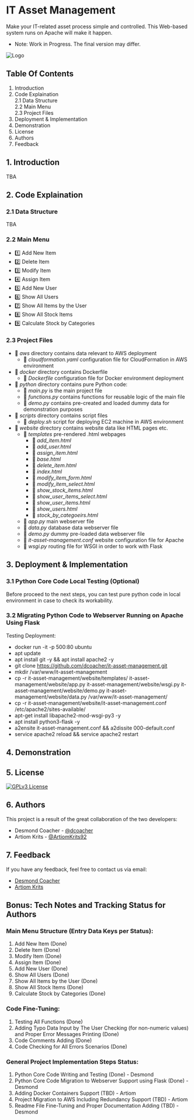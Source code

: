# IT Asset Management
Make your IT-related asset process simple and controlled. This Web-based system runs on Apache will make it happen.
* Note: Work in Progress. The final version may differ.

![Logo](https://cdn3d.iconscout.com/3d/premium/thumb/asset-allocation-3d-icon-download-in-png-blend-fbx-gltf-file-formats--money-management-portfolio-diversification-risk-classes-capital-preservation-investment-pack-business-icons-7863809.png?f=webp)

## Table Of Contents
1. Introduction<br>
2. Code Explaination<br>
    2.1 Data Structure<br>
    2.2 Main Menu<br>
    2.3 Project Files<br>
3. Deployment & Implementation<br>
4. Demonstration
5. License<br>
6. Authors<br>
7. Feedback<br>

## 1. Introduction
TBA

## 2. Code Explaination
### 2.1 Data Structure
TBA

### 2.2 Main Menu
- :one: Add New Item<br>
- :two: Delete Item<br>
- :three: Modify Item<br>
- :four: Assign Item<br>
- :five: Add New User<br>
- :six: Show All Users<br>
- :seven: Show All Items by the User<br>
- :eight: Show All Stock Items<br>
- :nine: Calculate Stock by Categories<br>

### 2.3 Project Files
- :file_folder: *aws* directory contains data relevant to AWS deployment
    - :memo: *cloudformation.yaml* configuration file for CloudFormation in AWS environment
- :file_folder: *docker* directory contains Dockerfile
    - :memo: *Dockerfile* configuration file for Docker environment deployment
- :file_folder: *python* directory contains pure Python code:
    - :memo: *main.py* is the main project file
    - :memo: *functions.py* contains functions for reusable logic of the main file
    - :memo: *demo.py* contains pre-created and loaded dummy data for demonstration purposes
- :file_folder: *scripts* directory contains script files
    - :memo: *deploy.sh* script for deploying EC2 machine in AWS environment
- :file_folder: *website* directory contains website data like HTML pages etc.
    - :file_folder: *templates* pre-rendered .html webpages
        - :memo: *add_item.html*
        - :memo: *add_user.html*
        - :memo: *assign_item.html*
        - :memo: *base.html*
        - :memo: *delete_item.html*
        - :memo: *index.html*
        - :memo: *modify_item_form.html* 
        - :memo: *modify_item_select.html*
        - :memo: *show_stock_items.html* 
        - :memo: *show_user_items_select.html*
        - :memo: *show_user_items.html*
        - :memo: *show_users.html*
        - :memo: *stock_by_categoeirs.html*
    - :memo: *app.py* main webserver file
    - :memo: *data.py* database data webserver file
    - :memo: *demo.py* dummy pre-loaded data webserver file
    - :memo: *it-asset-management.conf* website configuration file for Apache
    - :memo: *wsgi.py* routing file for WSGI in order to work with Flask

## 3. Deployment & Implementation
### 3.1 Python Core Code Local Testing (Optional)
Before proceed to the next steps, you can test pure python code in local environment in case to check its workability.

### 3.2 Migrating Python Code to Webserver Running on Apache Using Flask
Testing Deployment:
- docker run -it -p 500:80 ubuntu
- apt update
- apt install git -y && apt install apache2 -y
- git clone https://github.com/dcoacher/it-asset-management.git
- mkdir /var/www/it-asset-management
- cp -r it-asset-management/website/templates/ it-asset-management/website/app.py it-asset-management/website/wsgi.py it-asset-management/website/demo.py it-asset-management/website/data.py /var/www/it-asset-management/
- cp -r it-asset-management/website/it-asset-management.conf /etc/apache2/sites-available/
- apt-get install libapache2-mod-wsgi-py3 -y
- apt install python3-flask -y
- a2ensite it-asset-management.conf && a2dissite 000-default.conf
- service apache2 reload && service apache2 restart

## 4. Demonstration

## 5. License
[![GPLv3 License](https://img.shields.io/badge/License-GPL%20v3-yellow.svg)](https://github.com/dcoacher/it-asset-management/blob/main/LICENSE)

## 6. Authors
This project is a result of the great collaboration of the two developers:
- Desmond Coacher - [@dcoacher](https://github.com/dcoacher)
- Artiom Krits - [@ArtiomKrits92](https://github.com/ArtiomKrits92)

## 7. Feedback
If you have any feedback, feel free to contact us via email: 
- [Desmond Coacher](mailto:dcoacher@outlook.com)
- [Artiom Krits](mailto:artiomkrits92@gmail.com)

## Bonus: Tech Notes and Tracking Status for Authors
### Main Menu Structure (Entry Data Keys per Status):
1. Add New Item (Done)
2. Delete Item (Done)
3. Modify Item (Done)
4. Assign Item (Done)
5. Add New User (Done)
6. Show All Users (Done)
7. Show All Items by the User (Done)
8. Show All Stock Items (Done)
9. Calculate Stock by Categories (Done)

### Code Fine-Tuning:
1. Testing All Functions (Done)
2. Adding Typo Data Input by The User Checking (for non-numeric values) and Proper Error Messages Printing (Done)
3. Code Comments Adding (Done)
4. Code Checking for All Errors Scenarios (Done)

### General Project Implementation Steps Status:
1. Python Core Code Writing and Testing (Done) - Desmond
2. Python Core Code Migration to Webserver Support using Flask (Done) - Desmond
3. Adding Docker Containers Support (TBD) - Artiom
4. Project Migration to AWS Including Redundancy Support (TBD) - Artiom
5. Readme File Fine-Tuning and Proper Documentation Adding (TBD) - Desmond

